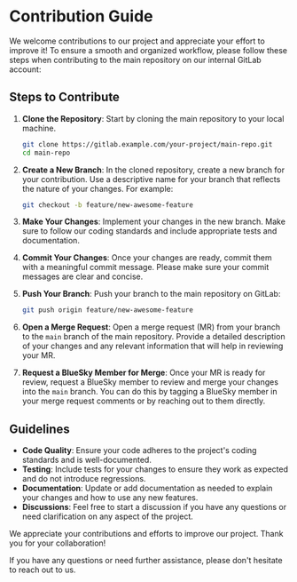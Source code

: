 # Contribution Guide

We welcome contributions to our project and appreciate your effort to improve it! To ensure a smooth and organized workflow, please follow these steps when contributing to the main repository on our internal GitLab account:

## Steps to Contribute

1. **Clone the Repository**: Start by cloning the main repository to your local machine.
   ```bash
   git clone https://gitlab.example.com/your-project/main-repo.git
   cd main-repo
   ```

2. **Create a New Branch**: In the cloned repository, create a new branch for your contribution. Use a descriptive name for your branch that reflects the nature of your changes. For example:
   ```bash
   git checkout -b feature/new-awesome-feature
   ```

3. **Make Your Changes**: Implement your changes in the new branch. Make sure to follow our coding standards and include appropriate tests and documentation.

4. **Commit Your Changes**: Once your changes are ready, commit them with a meaningful commit message. Please make sure your commit messages are clear and concise.

5. **Push Your Branch**: Push your branch to the main repository on GitLab:
   ```bash
   git push origin feature/new-awesome-feature
   ```

6. **Open a Merge Request**: Open a merge request (MR) from your branch to the `main` branch of the main repository. Provide a detailed description of your changes and any relevant information that will help in reviewing your MR.

7. **Request a BlueSky Member for Merge**: Once your MR is ready for review, request a BlueSky member to review and merge your changes into the `main` branch. You can do this by tagging a BlueSky member in your merge request comments or by reaching out to them directly.

## Guidelines

- **Code Quality**: Ensure your code adheres to the project's coding standards and is well-documented.
- **Testing**: Include tests for your changes to ensure they work as expected and do not introduce regressions.
- **Documentation**: Update or add documentation as needed to explain your changes and how to use any new features.
- **Discussions**: Feel free to start a discussion if you have any questions or need clarification on any aspect of the project.

We appreciate your contributions and efforts to improve our project. Thank you for your collaboration!

If you have any questions or need further assistance, please don't hesitate to reach out to us.